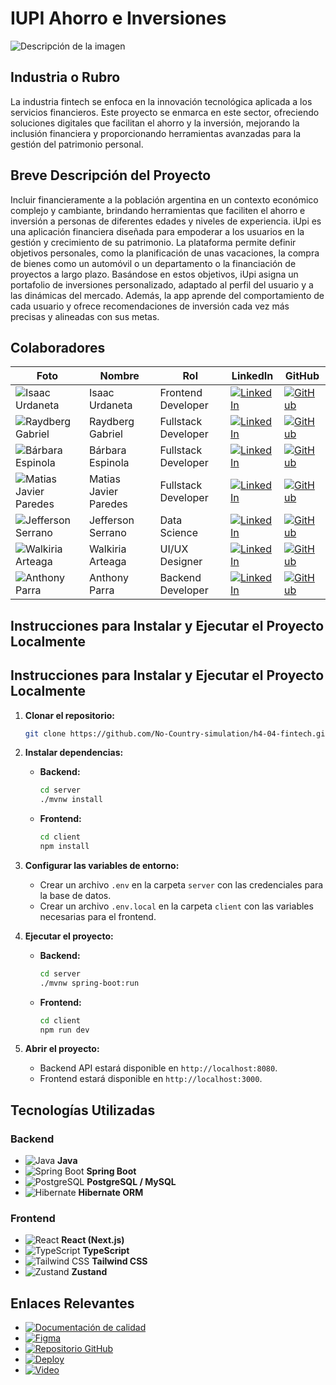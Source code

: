 # IUPI Ahorro e Inversiones
![Descripción de la imagen](https://github.com/No-Country-simulation/h4-04-fintech/blob/feat/notificaciones/client/public/Property%201%3DLogo%20con%20fondo.png)

## Industria o Rubro
La industria fintech se enfoca en la innovación tecnológica aplicada a los servicios financieros. Este proyecto se enmarca en este sector, ofreciendo soluciones digitales que facilitan el ahorro y la inversión, mejorando la inclusión financiera y proporcionando herramientas avanzadas para la gestión del patrimonio personal.

## Breve Descripción del Proyecto
Incluir financieramente a la población argentina en un contexto económico complejo
y cambiante, brindando herramientas que faciliten el ahorro e inversión a personas
de diferentes edades y niveles de experiencia.
iUpi es una aplicación financiera diseñada para empoderar a los usuarios en la
gestión y crecimiento de su patrimonio. La plataforma permite definir objetivos
personales, como la planificación de unas vacaciones, la compra de bienes como un
automóvil o un departamento o la financiación de proyectos a largo plazo. Basándose
en estos objetivos, iUpi asigna un portafolio de inversiones personalizado, adaptado
al perfil del usuario y a las dinámicas del mercado. Además, la app aprende del
comportamiento de cada usuario y ofrece recomendaciones de inversión cada vez
más precisas y alineadas con sus metas.



## Colaboradores
| Foto | Nombre | Rol | LinkedIn | GitHub |
|------|--------|-----|----------|--------|
| ![Isaac Urdaneta](https://avatars.githubusercontent.com/IducDev?s=100) | Isaac Urdaneta | Frontend Developer | [![LinkedIn](https://img.shields.io/badge/LinkedIn-%230077B5.svg?&logo=linkedin&logoColor=white)](https://www.linkedin.com/in/isaac-urdaneta) | [![GitHub](https://img.shields.io/badge/GitHub-%23121011.svg?&logo=github&logoColor=white)](https://github.com/IducDev) |
| ![Raydberg Gabriel](https://avatars.githubusercontent.com/Raydberg?s=100) | Raydberg Gabriel | Fullstack Developer | [![LinkedIn](https://img.shields.io/badge/LinkedIn-%230077B5.svg?&logo=linkedin&logoColor=white)](https://www.linkedin.com/in/raydbergchuquival/) | [![GitHub](https://img.shields.io/badge/GitHub-%23121011.svg?&logo=github&logoColor=white)](https://github.com/Raydberg) |
| ![Bárbara Espinola](https://avatars.githubusercontent.com/BaEsp1?s=100) | Bárbara Espinola | Fullstack Developer | [![LinkedIn](https://img.shields.io/badge/LinkedIn-%230077B5.svg?&logo=linkedin&logoColor=white)](https://www.linkedin.com/in/baesp/) | [![GitHub](https://img.shields.io/badge/GitHub-%23121011.svg?&logo=github&logoColor=white)](https://github.com/BaEsp1) |
| ![Matias Javier Paredes](https://avatars.githubusercontent.com/mjParedes?s=100) | Matias Javier Paredes | Fullstack Developer | [![LinkedIn](https://img.shields.io/badge/LinkedIn-%230077B5.svg?&logo=linkedin&logoColor=white)](https://www.linkedin.com/in/matias-paredes-m8j5/) | [![GitHub](https://img.shields.io/badge/GitHub-%23121011.svg?&logo=github&logoColor=white)](https://github.com/mjParedes) |
| ![Jefferson Serrano](https://avatars.githubusercontent.com/jserranom27?s=100) | Jefferson Serrano | Data Science | [![LinkedIn](https://img.shields.io/badge/LinkedIn-%230077B5.svg?&logo=linkedin&logoColor=white)](https://www.linkedin.com/in/jefferson-serrano-mendez/) | [![GitHub](https://img.shields.io/badge/GitHub-%23121011.svg?&logo=github&logoColor=white)](https://github.com/jserranom27) |
| ![Walkiria Arteaga](https://avatars.githubusercontent.com/wlkrtg?s=100) | Walkiria Arteaga | UI/UX Designer | [![LinkedIn](https://img.shields.io/badge/LinkedIn-%230077B5.svg?&logo=linkedin&logoColor=white)](https://www.linkedin.com/in/walkiria-arteaga-10501925b/) | [![GitHub](https://img.shields.io/badge/GitHub-%23121011.svg?&logo=github&logoColor=white)](https://github.com/wlkrtg) |
| ![Anthony Parra](https://avatars.githubusercontent.com/An7h0ny1?s=100) | Anthony Parra | Backend Developer | [![LinkedIn](https://img.shields.io/badge/LinkedIn-%230077B5.svg?&logo=linkedin&logoColor=white)](https://www.linkedin.com/in/anthony-se/) | [![GitHub](https://img.shields.io/badge/GitHub-%23121011.svg?&logo=github&logoColor=white)](https://github.com/An7h0ny1) |

## Instrucciones para Instalar y Ejecutar el Proyecto Localmente

## Instrucciones para Instalar y Ejecutar el Proyecto Localmente

1. **Clonar el repositorio:**
   ```bash
   git clone https://github.com/No-Country-simulation/h4-04-fintech.git
   ```

2. **Instalar dependencias:**
   - **Backend:**
     ```bash
     cd server
     ./mvnw install
     ```
   - **Frontend:**
     ```bash
     cd client
     npm install
     ```

3. **Configurar las variables de entorno:**
   - Crear un archivo `.env` en la carpeta `server` con las credenciales para la base de datos.
   - Crear un archivo `.env.local` en la carpeta `client` con las variables necesarias para el frontend.

4. **Ejecutar el proyecto:**
   - **Backend:**
     ```bash
     cd server
     ./mvnw spring-boot:run
     ```
   - **Frontend:**
     ```bash
     cd client
     npm run dev
     ```

5. **Abrir el proyecto:**
   - Backend API estará disponible en `http://localhost:8080`.
   - Frontend estará disponible en `http://localhost:3000`.


## Tecnologías Utilizadas
### Backend
- ![Java](https://img.shields.io/badge/Java-%23ED8B00.svg?&logo=java&logoColor=white) **Java**
- ![Spring Boot](https://img.shields.io/badge/Spring%20Boot-%236DB33F.svg?&logo=spring-boot&logoColor=white) **Spring Boot**
- ![PostgreSQL](https://img.shields.io/badge/PostgreSQL-%23336791.svg?&logo=postgresql&logoColor=white) **PostgreSQL / MySQL**
- ![Hibernate](https://img.shields.io/badge/Hibernate-%23958B8B.svg?&logo=hibernate&logoColor=white) **Hibernate ORM**

### Frontend
- ![React](https://img.shields.io/badge/React-%2361DAFB.svg?&logo=react&logoColor=white) **React (Next.js)**
- ![TypeScript](https://img.shields.io/badge/TypeScript-%23007ACC.svg?&logo=typescript&logoColor=white) **TypeScript**
- ![Tailwind CSS](https://img.shields.io/badge/Tailwind%20CSS-%2338B2AC.svg?&logo=tailwind-css&logoColor=white) **Tailwind CSS**
- ![Zustand](https://img.shields.io/badge/Zustand-%23000000.svg?&logo=zustand&logoColor=white) **Zustand**



## Enlaces Relevantes
- [![Documentación de calidad](https://img.shields.io/badge/📄-Documentación-blue)](enlace_documentacion)
- [![Figma](https://img.shields.io/badge/🎨-Figma-blue)](https://www.figma.com/design/bdX6kpCPnZu75wxSd9wzCZ/iUpi?t=4fG3uY20kdPZ87qr-0)
- [![Repositorio GitHub](https://img.shields.io/badge/💻-Repositorio_GitHub-black)](https://github.com/No-Country-simulation/h4-04-fintech)
- [![Deploy](https://img.shields.io/badge/🚀-Deploy-green)](enlace_deploy)
- [![Video](https://img.shields.io/badge/🎥-Video-tutorial-red)](enlace_video)
